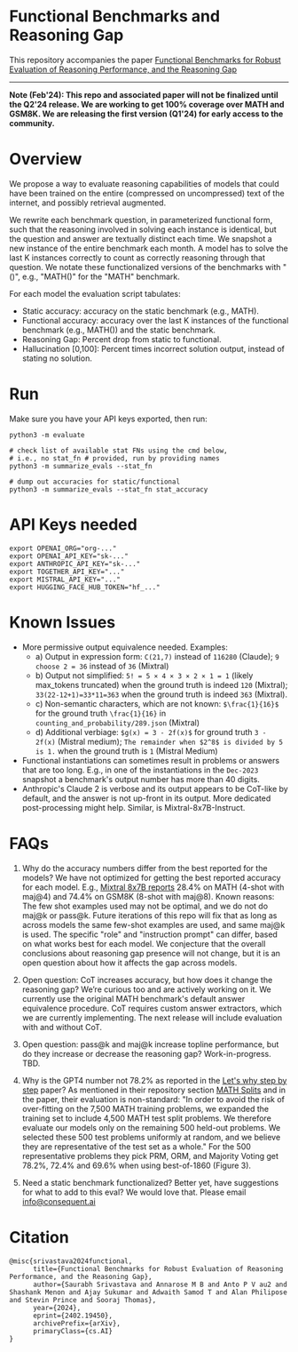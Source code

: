 
# Functional Benchmarks and Reasoning Gap

This repository accompanies the paper
[Functional Benchmarks for Robust Evaluation of Reasoning Performance,
and the Reasoning Gap](https://arxiv.org/abs/2402.19450)

---

**Note (Feb'24): This repo and associated paper will not be finalized until the
Q2'24 release. We are working to get 100% coverage over MATH and GSM8K. We are
releasing the first version (Q1'24) for early access to the community.**

# Overview
We propose a way to evaluate reasoning capabilities of models that could have
been trained on the entire (compressed on uncompressed) text of the internet,
and possibly retrieval augmented.

We rewrite each benchmark question, in parameterized functional form, such that
the reasoning involved in solving each instance is identical, but the question
and answer are textually distinct each time. We snapshot a new instance of the
entire benchmark each month. A model has to solve the last K instances
correctly to count as correctly reasoning through that question. We notate
these functionalized versions of the benchmarks with "()", e.g., "MATH()" for
the "MATH" benchmark.

For each model the evaluation script tabulates:
* Static accuracy: accuracy on the static benchmark (e.g., MATH).
* Functional accuracy: accuracy over the last K instances of the functional benchmark
  (e.g., MATH()) and the static benchmark.
* Reasoning Gap: Percent drop from static to functional.
* Hallucination [0,100]: Percent times incorrect solution output, instead
  of stating no solution.

# Run
Make sure you have your API keys exported, then run:
```
python3 -m evaluate

# check list of available stat FNs using the cmd below,
# i.e., no stat_fn # provided, run by providing names
python3 -m summarize_evals --stat_fn

# dump out accuracies for static/functional
python3 -m summarize_evals --stat_fn stat_accuracy
```

# API Keys needed
```
export OPENAI_ORG="org-..."
export OPENAI_API_KEY="sk-..."
export ANTHROPIC_API_KEY="sk-..."
export TOGETHER_API_KEY="..."
export MISTRAL_API_KEY="..."
export HUGGING_FACE_HUB_TOKEN="hf_..."
```

# Known Issues
* More permissive output equivalence needed. Examples:
    * a) Output in expression form: `C(21,7)` instead of `116280` (Claude); `9
      choose 2 = 36` instead of `36` (Mixtral)
    * b) Output not simplified: `5! = 5 × 4 × 3 × 2 × 1 = 1` (likely max_tokens
      truncated) when the ground truth is indeed `120` (Mixtral);
`33(22-12+1)=33*11=363` when the ground truth is indeed `363` (Mixtral).
    * c) Non-semantic characters, which are not known: `$\frac{1}{16}$` for the
      ground truth `\frac{1}{16}` in `counting_and_probability/289.json`
(Mixtral)
    * d) Additional verbiage: `$g(x) = 3 - 2f(x)$` for ground truth `3 - 2f(x)`
      (Mistral medium); `The remainder when $2^8$ is divided by 5 is 1.` when
the ground truth is `1` (Mistral Medium)
* Functional instantiations can sometimes result in problems or answers that
  are too long. E.g., in one of the instantiations in the `Dec-2023` snapshot a
benchmark's output number has more than 40 digits.
* Anthropic's Claude 2 is verbose and its output appears to be CoT-like by
  default, and the answer is not up-front in its output. More dedicated
post-processing might help. Similar, is Mixtral-8x7B-Instruct.


# FAQs

1. Why do the accuracy numbers differ from the best reported for the models?
We have not optimized for getting the best reported accuracy for each model.
E.g., [Mixtral 8x7B reports](https://arxiv.org/pdf/2401.04088.pdf) 28.4% on
MATH (4-shot with maj@4) and 74.4% on GSM8K (8-shot with maj@8). Known reasons:
The few shot examples used may not be optimal, and we do not do maj@k or
pass@k. Future iterations of this repo will fix that as long as across models
the same few-shot examples are used, and same maj@k is used. The specific
"role" and "instruction prompt" can differ, based on what works best for each
model. We conjecture that the overall conclusions about reasoning gap presence
will not change, but it is an open question about how it affects the gap across
models.

1. Open question: CoT increases accuracy, but how does it change the reasoning
   gap?
We’re curious too and are actively working on it. We currently use the original
MATH benchmark's default answer equivalence procedure. CoT requires custom
answer extractors, which we are currently implementing. The next release will
include evaluation with and without CoT.

1. Open question: pass@k and maj@k increase topline performance, but do they
   increase or decrease the reasoning gap?
Work-in-progress. TBD.

1. Why is the GPT4 number not 78.2% as reported in the [Let's why step by
   step](https://arxiv.org/abs/2305.20050) paper?
As mentioned in their repository section [MATH
Splits](https://github.com/openai/prm800k#math-splits) and in the paper, their
evaluation is non-standard: "In order to avoid the risk of over-fitting on the
7,500 MATH training problems, we expanded the training set to include 4,500
MATH test split problems. We therefore evaluate our models only on the
remaining 500 held-out problems. We selected these 500 test problems uniformly
at random, and we believe they are representative of the test set as a whole."
For the 500 representative problems they pick PRM, ORM, and Majority Voting get
78.2%, 72.4% and 69.6% when using best-of-1860 (Figure 3).

1. Need a static benchmark functionalized? Better yet, have suggestions for
   what to add to this eval?
We would love that. Please email info@consequent.ai

# Citation

    @misc{srivastava2024functional,
          title={Functional Benchmarks for Robust Evaluation of Reasoning Performance, and the Reasoning Gap},
          author={Saurabh Srivastava and Annarose M B and Anto P V au2 and Shashank Menon and Ajay Sukumar and Adwaith Samod T and Alan Philipose and Stevin Prince and Sooraj Thomas},
          year={2024},
          eprint={2402.19450},
          archivePrefix={arXiv},
          primaryClass={cs.AI}
    }

